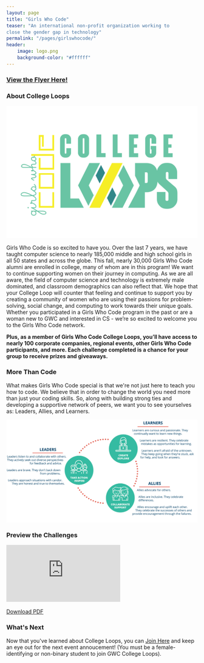 ```yaml
---
layout: page
title: "Girls Who Code"
teaser: "An international non-profit organization working to
close the gender gap in technology"
permalink: "/pages/girlswhocode/"
header:
	image: logo.png
    background-color: "#ffffff"
---
```


<h3><a href="/assets/docs/gwc-flyer.pdf">View the Flyer Here!</a></h3>


### About College Loops
<img src="/assets/docs/gwc-logo.png">

Girls Who Code is so excited to have you. Over the last 7 years, we have taught computer science to nearly 185,000 middle and high school girls in all 50 states and across the globe. This fall, nearly 30,000 Girls Who Code alumni are enrolled in college, many of whom are in this program! We want to continue supporting women on their journey in computing. As we are all aware, the field of computer science and technology is extremely male dominated, and classroom demographics can also reflect that. We hope that your College Loop will counter that feeling and continue to support you by creating a community of women who are using their passions for problem- solving, social change, and computing to work towards their unique goals. Whether you participated in a Girls Who Code program in the past or are a woman new to GWC and interested in CS - we’re so excited to welcome you to the Girls Who Code network.


<strong>Plus, as a member of Girls Who Code College Loops, you’ll have access to nearly 100 corporate companies, regional events, other Girls Who Code participants, and more. Each challenge completed is a chance for your group to receive prizes and giveaways.</strong>

### More Than Code

What makes Girls Who Code special is that we're not just here to teach you how to code. We believe that in order to change the world you need more than just your coding skills. So, along with building strong ties and developing a supportive network of peers, we want you to see yourselves as: Leaders, Allies, and Learners. 

<div class="row">
  <div class="columns"><img src="/assets/docs/gwc-morethancode.jpg"></div>
</div>


### Preview the Challenges

<object data="https://switch-uhm.github.io/assets/docs/gwc-challenges.pdf" type="application/pdf" width="100%" height="400px">
    <embed src="https://switch-uhm.github.io/assets/docs/gwc-challenges.pdf">
        <p><a href="/assets/docs/gwc-challenges.pdf">Download PDF</a></p>
    </embed>
</object>


### What's Next

Now that you've learned about College Loops, you can <a href="/join/">Join Here</a> and keep an eye out for the next event annoucement! (You must be a female-identifying or non-binary student to join GWC College Loops).



